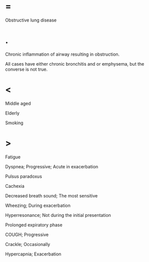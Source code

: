 # =

Obstructive lung disease

# .

Chronic inflammation of airway resulting in obstruction.

All cases have either chronic bronchitis and or emphysema, but the converse is not true.

# <

Middle aged

Elderly

Smoking

# >

Fatigue

Dyspnea; Progressive; Acute in exacerbation

Pulsus paradoxus

Cachexia

Decreased breath sound; The most sensitive

Wheezing; During exacerbation

Hyperresonance; Not during the initial presentation

Prolonged expiratory phase

COUGH; Progressive

Crackle; Occasionally

Hypercapnia; Exacerbation
